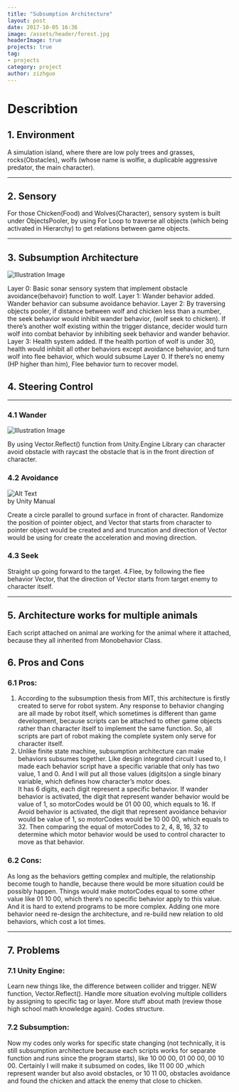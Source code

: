```yaml
---
title: "Subsumption Architecture"
layout: post
date: 2017-10-05 16:36
image: /assets/header/forest.jpg
headerImage: true
projects: true
tag:
- projects
category: project
author: zizhguo
---
```


<h1>Describtion</h1>

## 1. Environment
A simulation island, where there are low poly trees and grasses, rocks(Obstacles), wolfs (whose name is wolfie, a duplicable aggressive predator, the main character).

---

## 2. Sensory
For those Chicken(Food) and Wolves(Character), sensory system is built under ObjectsPooler, by using For Loop to traverse all objects (which being activated in Hierarchy) to get relations between game objects.

---

## 3. Subsumption Architecture

![Illustration Image]( {{site.url}}/assets/images/subsumption/sub-arc.png?classes=float-left)

Layer 0: Basic sonar sensory system that implement obstacle avoidance(behavoir) function  to wolf. 
Layer 1: Wander  behavior added. Wander behavior can subsume avoidance behavior.
Layer 2: By traversing objects pooler, if distance between wolf and chicken less than a number, the seek behavior would inhibit wander behavior, (wolf seek to chicken). If there’s another wolf existing within the trigger distance, decider would turn wolf into combat behavior by inhibiting seek behavior and wander behavior.
Layer 3: Health system added. If the health portion of wolf is under 30, health would inhibit all other behaviors except avoidance behavior, and turn wolf into flee behavior, which would subsume Layer 0. If there’s no enemy (HP higher than him), Flee behavior turn to recover model. 

## 4. Steering Control

---
### 4.1 Wander
![Illustration Image]({{site.url}}/assets/images/subsumption/wander.png)

By using Vector.Reflect() function from Unity.Engine Library can character avoid obstacle with raycast the obstacle that is in the front direction of character.</p>


### 4.2 Avoidance
<div class="side-by-side">
    <div class="toleft">
        <img class="image" src="{{site.url}}/assets/images/subsumption/reflect.png" alt="Alt Text">
        <figcaption class="caption">by Unity Manual</figcaption>
    </div>
<div class="toright">
       <p>Create a circle parallel to ground surface in front of character. 
Randomize the position of pointer object, and Vector that starts from character to pointer object would be created and and truncation and direction of Vector would be using for create the acceleration and moving direction.</p>
    </div>
</div>



### 4.3 Seek
Straight up going forward to the target.
4.Flee, by following the flee behavior Vector, that the direction of Vector starts from target enemy to character itself.

---

## 5. Architecture works for multiple animals
Each script attached on animal are working for the animal where it attached, because they all inherited from Monobehavior Class.

## 6. Pros and Cons

### 6.1 Pros:
1.	According to the subsumption thesis from MIT, this architecture is firstly created to serve for robot system. Any response to behavior changing are all made by robot itself, which sometimes is different than game development, because scripts can be attached to other game objects rather than character itself to implement the same function. 
So, all scripts are part of robot making the complete system only serve for character itself. 
2.	Unlike finite state machine, subsumption architecture can make behaviors subsumes together. Like design integrated circuit I used to, I made  each behavior script have a specific variable that only has two value, 1 and 0. And I will put all those values (digits)on a single binary variable, which defines how character’s motor does.  
It has 6 digits, each digit represent a specific behavior. If wander behavior is activated, the digit that represent wander behavior would be value of 1, so motorCodes would be 01 00 00, which equals to 16. If Avoid behavior is activated, the digit that represent avoidance behavior would be value of 1, so motorCodes would be 10 00 00, which equals to 32.
Then comparing the equal of motorCodes to 2, 4, 8, 16, 32 to determine which motor behavior would be used to control character to move as that behavior.

### 6.2 Cons:
As long as the behaviors getting complex and multiple, the relationship become tough to handle, because there would be more situation could be possibly happen. Things would make motorCodes equal to some other value like 01 10 00, which there’s no specific behavior apply to this value. 
And it is hard to extend programs to be more complex. Adding one more behavior need re-design the architecture, and re-build new relation to old behaviors, which cost a lot times.

---

## 7. Problems

### 7.1 Unity Engine:
Learn new things like, the difference between collider and trigger. NEW function, Vector.Reflect(). Handle more situation evolving multiple colliders by assigning to specific tag or layer. More stuff about math (review those high school math knowledge again). Codes structure.

### 7.2 Subsumption:
Now my codes only works for specific state changing (not technically, it is still subsumption architecture because each scripts works for separate function and runs since the program starts), like 10 00 00, 01 00 00, 00 10 00. Certainly I will make it subsumed on codes, like 11 00 00 ,which represent wander but also avoid obstacles, or 10 11 00, obstacles avoidance and found the chicken and attack the enemy that close to chicken.
